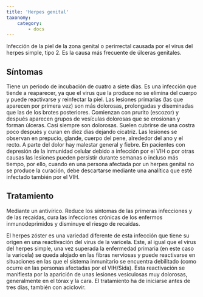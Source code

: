 ```yaml
---
title: 'Herpes genital'
taxonomy:
    category:
        - docs
---
```


Infección de la piel de la zona genital o perirrectal causada por el virus del herpes simple, tipo 2. Es la causa más frecuente de úlceras genitales.

## Síntomas

Tiene un periodo de incubación de cuatro a siete días. Es una infección que tiende a reaparecer, ya que el virus que la produce no se elimina del cuerpo y puede reactivarse y reinfectar la piel. Las lesiones primarias (las que aparecen por primera vez) son más dolorosas, prolongadas y diseminadas que las de los brotes posteriores. Comienzan con prurito (escozor) y después aparecen grupos de vesículas dolorosas que se erosionan y forman úlceras. Casi siempre son dolorosas. Suelen cubrirse de una costra poco después y curan en diez días dejando cicatriz. Las lesiones se observan en prepucio, glande, cuerpo del pene, alrededor del ano y el recto. A parte del dolor hay malestar general y fiebre. En pacientes con depresión de la inmunidad celular debido a infección por el VIH o por otras causas las lesiones pueden persistir durante semanas o incluso más tiempo, por ello, cuando en una persona afectada por un herpes genital no se produce la curación, debe descartarse mediante una analítica que esté infectado también por el VIH.

## Tratamiento

Mediante un antivírico. Reduce los síntomas de las primeras infecciones y de las recaídas, cura las infecciones crónicas de los enfermos inmunodeprimidos y disminuye el riesgo de recaídas.

El herpes zóster es una variedad diferente de esta infección que tiene su origen en una reactivación del virus de la varicela. Este, al igual que el virus del herpes simple, una vez superada la enfermedad primaria (en este caso la varicela) se queda alojado en las fibras nerviosas y puede reactivarse en situaciones en las que el sistema inmunitario se encuentra debilitado (como ocurre en las personas afectadas por el VIH/Sida). Esta reactivación se manifiesta por la aparición de unas lesiones vesiculosas muy dolorosas, generalmente en el tórax y la cara. El tratamiento ha de iniciarse antes de tres días, también con aciclovir.
